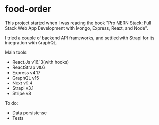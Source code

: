 # food-order

This project started when I was reading the book "Pro MERN Stack: Full Stack Web App Development with Mongo, Express, React, and Node".

I tried a couple of backend API frameworks, and settled with Strapi for its integration with GraphQL.

Main tools:
  * React.Js v16.13(with hooks)
  * ReactStrap v8.6
  * Express v4.17
  * GraphQL v15
  * Next v9.4
  * Strapi v3.1
  * Stripe v8
  
To do:
  * Data persistense
  * Tests
